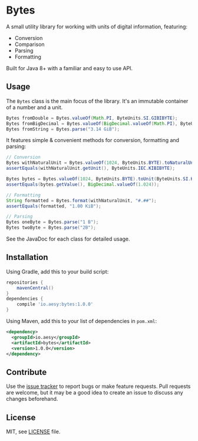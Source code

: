 # Bytes

A small utility library for working with units of digital information, featuring:

* Conversion
* Comparison
* Parsing
* Formatting

Built for Java 8+ with a familiar and easy to use API.

## Usage

The `Bytes` class is the main focus of the library. It's an immutable container of a number and a unit.

```java
Bytes fromDouble = Bytes.valueOf(Math.PI, ByteUnits.SI.GIBIBYTE);
Bytes fromBigDecimal = Bytes.valueOf(BigDecimal.valueOf(Math.PI), ByteUnits.SI.GIBIBYTE); 
Bytes fromString = Bytes.parse("3.14 GiB"); 
```

It features simple & convenient methods for conversion, formatting and parsing:

```java
// Conversion
Bytes withNaturalUnit = Bytes.valueOf(1024, ByteUnits.BYTE).toNaturalUnit(); 
assertEquals(withNaturalUnit.getUnit(), ByteUnits.IEC.KIBIBYTE);

Bytes bytes = Bytes.valueOf(1024, ByteUnits.BYTE).toUnit(ByteUnits.SI.KILOBYTE);
assertEquals(bytes.getValue(), BigDecimal.valueOf(1.024));

// Formatting
String formatted = Bytes.format(withNaturalUnit, "#.##"); 
assertEquals(formatted, "1.00 KiB");

// Parsing
Bytes oneByte = Bytes.parse("1 B"); 
Bytes twoByte = Bytes.parse("2B"); 
```

See the JavaDoc for each class for detailed usage.

## Installation
Using Gradle, add this to your build script: 

```groovy
repositories {
    mavenCentral()
}
dependencies {
    compile 'io.aesy:bytes:1.0.0'
}
```

Using Maven, add this to your list of dependencies in `pom.xml`:

```xml
<dependency>
  <groupId>io.aesy</groupId>
  <artifactId>bytes</artifactId>
  <version>1.0.0</version>
</dependency>
```

## Contribute
Use the [issue tracker](https://github.com/aesy/bytes/issues) to report bugs or make feature 
requests. Pull requests are welcome, but it may be a good idea to create an issue to discuss any 
changes beforehand.

## License
MIT, see [LICENSE](/LICENSE) file.

